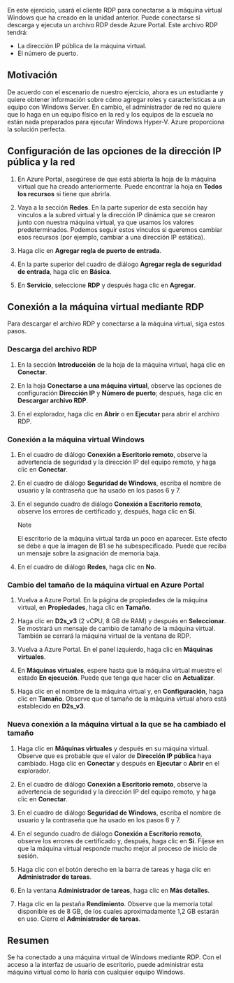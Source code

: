 En este ejercicio, usará el cliente RDP para conectarse a la máquina virtual Windows que ha creado en la unidad anterior. Puede conectarse si descarga y ejecuta un archivo RDP desde Azure Portal. Este archivo RDP tendrá:

* La dirección IP pública de la máquina virtual.
* El número de puerto.

## <a name="motivation"></a>Motivación

De acuerdo con el escenario de nuestro ejercicio, ahora es un estudiante y quiere obtener información sobre cómo agregar roles y características a un equipo con Windows Server. En cambio, el administrador de red no quiere que lo haga en un equipo físico en la red y los equipos de la escuela no están nada preparados para ejecutar Windows Hyper-V. Azure proporciona la solución perfecta.

## <a name="configure-network-and-public-ip-address-settings"></a>Configuración de las opciones de la dirección IP pública y la red

1. En Azure Portal, asegúrese de que está abierta la hoja de la máquina virtual que ha creado anteriormente. Puede encontrar la hoja en **Todos los recursos** si tiene que abrirla.

1. Vaya a la sección **Redes**. En la parte superior de esta sección hay vínculos a la subred virtual y la dirección IP dinámica que se crearon junto con nuestra máquina virtual, ya que usamos los valores predeterminados. Podemos seguir estos vínculos si queremos cambiar esos recursos (por ejemplo, cambiar a una dirección IP estática).

1. Haga clic en **Agregar regla de puerto de entrada**.

1. En la parte superior del cuadro de diálogo **Agregar regla de seguridad de entrada**, haga clic en **Básica**.

1. En **Servicio**, seleccione **RDP** y después haga clic en **Agregar**.

## <a name="connect-to-the-vm-by-using-rdp"></a>Conexión a la máquina virtual mediante RDP

Para descargar el archivo RDP y conectarse a la máquina virtual, siga estos pasos.

### <a name="download-the-rdp-file"></a>Descarga del archivo RDP

1. En la sección **Introducción** de la hoja de la máquina virtual, haga clic en **Conectar**.

1. En la hoja **Conectarse a una máquina virtual**, observe las opciones de configuración **Dirección IP** y **Número de puerto**; después, haga clic en **Descargar archivo RDP**.

1. En el explorador, haga clic en **Abrir** o en **Ejecutar** para abrir el archivo RDP.

### <a name="connect-to-the-windows-vm"></a>Conexión a la máquina virtual Windows

1. En el cuadro de diálogo **Conexión a Escritorio remoto**, observe la advertencia de seguridad y la dirección IP del equipo remoto, y haga clic en **Conectar**.

1. En el cuadro de diálogo **Seguridad de Windows**, escriba el nombre de usuario y la contraseña que ha usado en los pasos 6 y 7.

1. En el segundo cuadro de diálogo **Conexión a Escritorio remoto**, observe los errores de certificado y, después, haga clic en **Sí**.

   > [!Note]
   > El escritorio de la máquina virtual tarda un poco en aparecer. Este efecto se debe a que la imagen de B1 se ha subespecificado. Puede que reciba un mensaje sobre la asignación de memoria baja.

1. En el cuadro de diálogo **Redes**, haga clic en **No**.

### <a name="resize-the-vm-in-the-azure-portal"></a>Cambio del tamaño de la máquina virtual en Azure Portal

1. Vuelva a Azure Portal. En la página de propiedades de la máquina virtual, en **Propiedades**, haga clic en **Tamaño**.

1. Haga clic en **D2s_v3** (2 vCPU, 8 GB de RAM) y después en **Seleccionar**. Se mostrará un mensaje de cambio de tamaño de la máquina virtual. También se cerrará la máquina virtual de la ventana de RDP.

1. Vuelva a Azure Portal. En el panel izquierdo, haga clic en **Máquinas virtuales**.

1. En **Máquinas virtuales**, espere hasta que la máquina virtual muestre el estado **En ejecución**. Puede que tenga que hacer clic en **Actualizar**.

1. Haga clic en el nombre de la máquina virtual y, en **Configuración**, haga clic en **Tamaño**. Observe que el tamaño de la máquina virtual ahora está establecido en **D2s_v3**.

### <a name="reconnect-to-the-resized-vm"></a>Nueva conexión a la máquina virtual a la que se ha cambiado el tamaño

1. Haga clic en **Máquinas virtuales** y después en su máquina virtual. Observe que es probable que el valor de **Dirección IP pública** haya cambiado. Haga clic en **Conectar**  y después en **Ejecutar** o **Abrir** en el explorador.

1. En el cuadro de diálogo **Conexión a Escritorio remoto**, observe la advertencia de seguridad y la dirección IP del equipo remoto, y haga clic en **Conectar**.

1. En el cuadro de diálogo **Seguridad de Windows**, escriba el nombre de usuario y la contraseña que ha usado en los pasos 6 y 7.

1. En el segundo cuadro de diálogo **Conexión a Escritorio remoto**, observe los errores de certificado y, después, haga clic en **Sí**. Fíjese en que la máquina virtual responde mucho mejor al proceso de inicio de sesión.

1. Haga clic con el botón derecho en la barra de tareas y haga clic en **Administrador de tareas**.

1. En la ventana **Administrador de tareas**, haga clic en **Más detalles**.

1. Haga clic en la pestaña **Rendimiento**. Observe que la memoria total disponible es de 8 GB, de los cuales aproximadamente 1,2 GB estarán en uso. Cierre el **Administrador de tareas**.

## <a name="summary"></a>Resumen

Se ha conectado a una máquina virtual de Windows mediante RDP. Con el acceso a la interfaz de usuario de escritorio, puede administrar esta máquina virtual como lo haría con cualquier equipo Windows.
